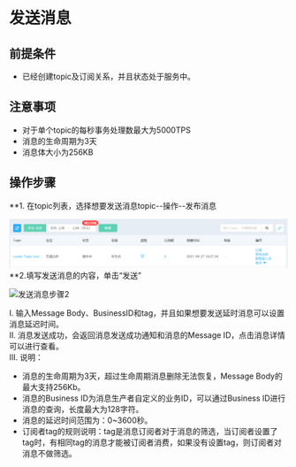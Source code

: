 # 发送消息

## 前提条件
- 已经创建topic及订阅关系，并且状态处于服务中。

## 注意事项
- 对于单个topic的每秒事务处理数最大为5000TPS
- 消息的生命周期为3天
- 消息体大小为256KB

## 操作步骤
**1. 在topic列表，选择想要发送消息topic--操作--发布消息

![发送消息步骤1](../../../../../image/Internet-Middleware/Message-Queue/topiclist.PNG)
**2.填写发送消息的内容，单击“发送”

![发送消息步骤2](../../../../../image/Internet-Middleware/Message-Queue/发送消息-02.png)  


I. 输入Message Body、BusinessID和tag，并且如果想要发送延时消息可以设置消息延迟时间。  
II. 消息发送成功，会返回消息发送成功通知和消息的Message ID，点击消息详情可以进行查看。  
III. 说明：  

- 消息的生命周期为3天，超过生命周期消息删除无法恢复，Message Body的最大支持256Kb。
- 消息的Business ID为消息生产者自定义的业务ID，可以通过Business ID进行消息的查询，长度最大为128字符。
- 消息的延迟时间范围为：0~3600秒。
- 订阅者tag的规则说明：tag是消息订阅者对于消息的筛选，当订阅者设置了tag时，有相同tag的消息才能被订阅者消费，如果没有设置tag，则订阅者对消息不做筛选。
